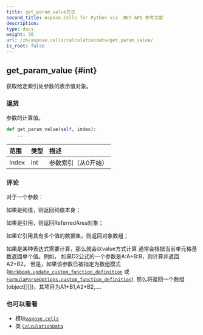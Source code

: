 ```yaml
---
title: get_param_value方法
second_title: Aspose.Cells for Python via .NET API 参考文献
description:
type: docs
weight: 30
url: /zh/aspose.cells/calculationdata/get_param_value/
is_root: false
---
```

##  get_param_value {#int}
获取给定索引处参数的表示值对象。


### 退货

参数的计算值。


```python
def get_param_value(self, index):
    ...
```


|范围|类型|描述|
| :- | :- | :- |
| index | int |参数索引（从0开始）|
### 评论

对于一个参数：

如果是纯值，则返回纯值本身；


如果是引用，则返回ReferredArea对象；


如果它引用具有多个值的数据集，则返回对象数组；



如果是某种表达式需要计算，那么就会以value方式计算
通常会根据当前单元格基数返回单个值。例如，
如果D2公式的一个参数是A:A+B:B，则计算并返回A2+B2。
但是，如果该参数已被指定为数组模式
([`Workbook.update_custom_function_definition`](/cells/python-net/zh/aspose.cells/workbook/update_custom_function_definition)
或[`FormulaParseOptions.custom_function_definition`](/cells/python-net/zh/aspose.cells/formulaparseoptions#custom_function_definition)),
那么将返回一个数组(object[][])，其项目为A1+B1,A2+B2,....


### 也可以看看
* 模块[`aspose.cells`](../../)
* 类 [`CalculationData`](/cells/python-net/zh/aspose.cells/calculationdata)
